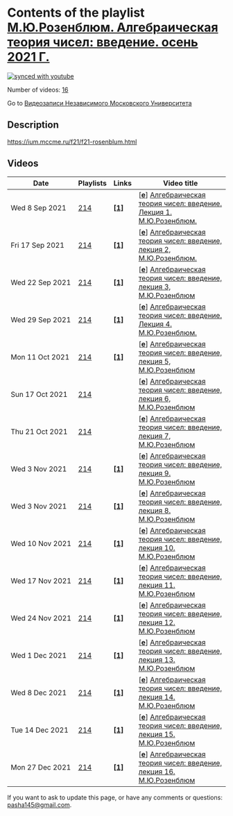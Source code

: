 # Contents of the playlist [М.Ю.Розенблюм. Алгебраическая теория чисел: введение. осень 2021 Г.](https://www.youtube.com/playlist?list=PLp9ABVh6_x4FPF9sCoQhbKqwCwV0avsry)

[![synced with youtube](https://img.shields.io/github/last-commit/mathphysschool/mathphysschool.github.io/autoupdate1?label=synced%20with%20youtube)](https://github.com/mathphysschool/mathphysschool.github.io/commits/autoupdate1)

Number of videos: [16](#videos)

Go to [Видеозаписи Независимого Московского Университета](../README.md)

## Description

<https://ium.mccme.ru/f21/f21-rosenblum.html>

## Videos

|Date|Playlists|Links|Video title|
|---|---|---|---|
| Wed&nbsp;8&nbsp;Sep&nbsp;2021 | [214](../playlists/214 "М.Ю.Розенблюм. Алгебраическая теория чисел: введение. осень 2021 Г.") | [**[1]**](https://ium.mccme.ru/f21/f21-rosenblum.html) | [[**e**](https://studio.youtube.com/video/i85NQHTRn7k/edit "Edit")] [Алгебраическая теория чисел: введение. Лекция 1. М.Ю.Розенблюм.](https://www.youtube.com/watch?v=i85NQHTRn7k&list=PLp9ABVh6_x4FPF9sCoQhbKqwCwV0avsry "Первая лекция по курсу Алгебраическая теория чисел: введение, НМУ, 07.09.2021 г.&#013;&#013;Подробности: https://ium.mccme.ru/f21/f21-rosenblum.html") |
| Fri&nbsp;17&nbsp;Sep&nbsp;2021 | [214](../playlists/214 "М.Ю.Розенблюм. Алгебраическая теория чисел: введение. осень 2021 Г.") | [**[1]**](https://ium.mccme.ru/f21/f21-rosenblum.html) | [[**e**](https://studio.youtube.com/video/LepYu4NxFSc/edit "Edit")] [Алгебраическая теория чисел: введение, лекция 2, М.Ю.Розенблюм.](https://www.youtube.com/watch?v=LepYu4NxFSc&list=PLp9ABVh6_x4FPF9sCoQhbKqwCwV0avsry "https://ium.mccme.ru/f21/f21-rosenblum.html") |
| Wed&nbsp;22&nbsp;Sep&nbsp;2021 | [214](../playlists/214 "М.Ю.Розенблюм. Алгебраическая теория чисел: введение. осень 2021 Г.") | [**[1]**](https://ium.mccme.ru/f21/f21-rosenblum.html) | [[**e**](https://studio.youtube.com/video/XMK4qhQhCzc/edit "Edit")] [Алгебраическая теория чисел: введение, лекция 3, М.Ю.Розенблюм](https://www.youtube.com/watch?v=XMK4qhQhCzc&list=PLp9ABVh6_x4FPF9sCoQhbKqwCwV0avsry "Лекция от 21.09.2021&#013;&#013;Подробности: https://ium.mccme.ru/f21/f21-rosenblum.html") |
| Wed&nbsp;29&nbsp;Sep&nbsp;2021 | [214](../playlists/214 "М.Ю.Розенблюм. Алгебраическая теория чисел: введение. осень 2021 Г.") | [**[1]**](https://ium.mccme.ru/f21/f21-rosenblum.html) | [[**e**](https://studio.youtube.com/video/LKBPeeFGCkc/edit "Edit")] [Алгебраическая теория чисел: введение. Лекция 4. М.Ю.Розенблюм.](https://www.youtube.com/watch?v=LKBPeeFGCkc&list=PLp9ABVh6_x4FPF9sCoQhbKqwCwV0avsry "Четвёртая лекция по курсу Алгебраическая теория чисел: введение, НМУ, 28.09.2021 г.&#013;&#013;Подробности: https://ium.mccme.ru/f21/f21-rosenblum.html") |
| Mon&nbsp;11&nbsp;Oct&nbsp;2021 | [214](../playlists/214 "М.Ю.Розенблюм. Алгебраическая теория чисел: введение. осень 2021 Г.") | [**[1]**](https://ium.mccme.ru/f21/f21-rosenblum.html) | [[**e**](https://studio.youtube.com/video/3ChqlWqUAPA/edit "Edit")] [Алгебраическая теория чисел: введение, лекция 5, М.Ю.Розенблюм](https://www.youtube.com/watch?v=3ChqlWqUAPA&list=PLp9ABVh6_x4FPF9sCoQhbKqwCwV0avsry "https://ium.mccme.ru/f21/f21-rosenblum.html") |
| Sun&nbsp;17&nbsp;Oct&nbsp;2021 | [214](../playlists/214 "М.Ю.Розенблюм. Алгебраическая теория чисел: введение. осень 2021 Г.") |  | [[**e**](https://studio.youtube.com/video/aV3CSDids0o/edit "Edit")] [Алгебраическая теория чисел: введение, лекция 6, М.Ю.Розенблюм](https://www.youtube.com/watch?v=aV3CSDids0o&list=PLp9ABVh6_x4FPF9sCoQhbKqwCwV0avsry) |
| Thu&nbsp;21&nbsp;Oct&nbsp;2021 | [214](../playlists/214 "М.Ю.Розенблюм. Алгебраическая теория чисел: введение. осень 2021 Г.") |  | [[**e**](https://studio.youtube.com/video/y8QkSfqFjyw/edit "Edit")] [Алгебраическая теория чисел: введение, лекция 7, М.Ю.Розенблюм](https://www.youtube.com/watch?v=y8QkSfqFjyw&list=PLp9ABVh6_x4FPF9sCoQhbKqwCwV0avsry) |
| Wed&nbsp;3&nbsp;Nov&nbsp;2021 | [214](../playlists/214 "М.Ю.Розенблюм. Алгебраическая теория чисел: введение. осень 2021 Г.") | [**[1]**](https://ium.mccme.ru/f21/f21-rosenblum.html) | [[**e**](https://studio.youtube.com/video/-Oa4LpnxX-c/edit "Edit")] [Алгебраическая теория чисел: введение, лекция 9. М.Ю.Розенблюм](https://www.youtube.com/watch?v=-Oa4LpnxX-c&list=PLp9ABVh6_x4FPF9sCoQhbKqwCwV0avsry "https://ium.mccme.ru/f21/f21-rosenblum.html") |
| Wed&nbsp;3&nbsp;Nov&nbsp;2021 | [214](../playlists/214 "М.Ю.Розенблюм. Алгебраическая теория чисел: введение. осень 2021 Г.") | [**[1]**](https://ium.mccme.ru/f21/f21-rosenblum.html) | [[**e**](https://studio.youtube.com/video/_ZinMCqKqWA/edit "Edit")] [Алгебраическая теория чисел: введение, лекция 8. М.Ю.Розенблюм](https://www.youtube.com/watch?v=_ZinMCqKqWA&list=PLp9ABVh6_x4FPF9sCoQhbKqwCwV0avsry "https://ium.mccme.ru/f21/f21-rosenblum.html") |
| Wed&nbsp;10&nbsp;Nov&nbsp;2021 | [214](../playlists/214 "М.Ю.Розенблюм. Алгебраическая теория чисел: введение. осень 2021 Г.") | [**[1]**](https://ium.mccme.ru/f21/f21-rosenblum.html) | [[**e**](https://studio.youtube.com/video/DnRLJTgzGGA/edit "Edit")] [Алгебраическая теория чисел: введение, лекция 10. М.Ю.Розенблюм](https://www.youtube.com/watch?v=DnRLJTgzGGA&list=PLp9ABVh6_x4FPF9sCoQhbKqwCwV0avsry "https://ium.mccme.ru/f21/f21-rosenblum.html") |
| Wed&nbsp;17&nbsp;Nov&nbsp;2021 | [214](../playlists/214 "М.Ю.Розенблюм. Алгебраическая теория чисел: введение. осень 2021 Г.") | [**[1]**](https://ium.mccme.ru/f21/f21-rosenblum.html) | [[**e**](https://studio.youtube.com/video/cEbkpVW6K58/edit "Edit")] [Алгебраическая теория чисел: введение, лекция 11. М.Ю.Розенблюм](https://www.youtube.com/watch?v=cEbkpVW6K58&list=PLp9ABVh6_x4FPF9sCoQhbKqwCwV0avsry "https://ium.mccme.ru/f21/f21-rosenblum.html") |
| Wed&nbsp;24&nbsp;Nov&nbsp;2021 | [214](../playlists/214 "М.Ю.Розенблюм. Алгебраическая теория чисел: введение. осень 2021 Г.") | [**[1]**](https://ium.mccme.ru/f21/f21-rosenblum.html) | [[**e**](https://studio.youtube.com/video/9FK-FEZtEs8/edit "Edit")] [Алгебраическая теория чисел: введение, лекция 12. М.Ю.Розенблюм](https://www.youtube.com/watch?v=9FK-FEZtEs8&list=PLp9ABVh6_x4FPF9sCoQhbKqwCwV0avsry "https://ium.mccme.ru/f21/f21-rosenblum.html") |
| Wed&nbsp;1&nbsp;Dec&nbsp;2021 | [214](../playlists/214 "М.Ю.Розенблюм. Алгебраическая теория чисел: введение. осень 2021 Г.") | [**[1]**](https://ium.mccme.ru/f21/f21-rosenblum.html) | [[**e**](https://studio.youtube.com/video/vLQslHbvqEk/edit "Edit")] [Алгебраическая теория чисел: введение, лекция 13. М.Ю.Розенблюм](https://www.youtube.com/watch?v=vLQslHbvqEk&list=PLp9ABVh6_x4FPF9sCoQhbKqwCwV0avsry "https://ium.mccme.ru/f21/f21-rosenblum.html") |
| Wed&nbsp;8&nbsp;Dec&nbsp;2021 | [214](../playlists/214 "М.Ю.Розенблюм. Алгебраическая теория чисел: введение. осень 2021 Г.") | [**[1]**](https://ium.mccme.ru/f21/f21-rosenblum.html) | [[**e**](https://studio.youtube.com/video/2FqQUFHuptg/edit "Edit")] [Алгебраическая теория чисел: введение, лекция 14. М.Ю.Розенблюм](https://www.youtube.com/watch?v=2FqQUFHuptg&list=PLp9ABVh6_x4FPF9sCoQhbKqwCwV0avsry "https://ium.mccme.ru/f21/f21-rosenblum.html") |
| Tue&nbsp;14&nbsp;Dec&nbsp;2021 | [214](../playlists/214 "М.Ю.Розенблюм. Алгебраическая теория чисел: введение. осень 2021 Г.") | [**[1]**](https://ium.mccme.ru/f21/f21-rosenblum.html) | [[**e**](https://studio.youtube.com/video/j_yUte_cAmI/edit "Edit")] [Алгебраическая теория чисел: введение, лекция 15. М.Ю.Розенблюм](https://www.youtube.com/watch?v=j_yUte_cAmI&list=PLp9ABVh6_x4FPF9sCoQhbKqwCwV0avsry "https://ium.mccme.ru/f21/f21-rosenblum.html") |
| Mon&nbsp;27&nbsp;Dec&nbsp;2021 | [214](../playlists/214 "М.Ю.Розенблюм. Алгебраическая теория чисел: введение. осень 2021 Г.") | [**[1]**](https://ium.mccme.ru/f21/f21-rosenblum.html) | [[**e**](https://studio.youtube.com/video/vcVWtZgMCjU/edit "Edit")] [Алгебраическая теория чисел: введение, лекция 16. М.Ю.Розенблюм](https://www.youtube.com/watch?v=vcVWtZgMCjU&list=PLp9ABVh6_x4FPF9sCoQhbKqwCwV0avsry "https://ium.mccme.ru/f21/f21-rosenblum.html") |


 If you want to ask to update this page, or have any comments or questions: <pasha145@gmail.com>.